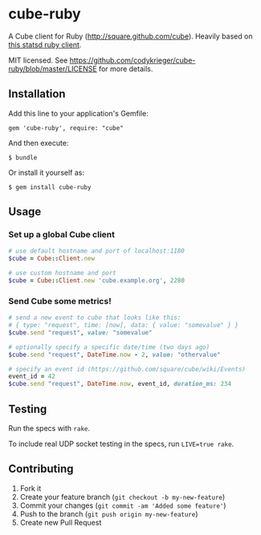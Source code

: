# cube-ruby

A Cube client for Ruby (http://square.github.com/cube). Heavily based on
[this statsd ruby client](https://github.com/github/statsd-ruby).

MIT licensed. See https://github.com/codykrieger/cube-ruby/blob/master/LICENSE
for more details.

## Installation

Add this line to your application's Gemfile:

    gem 'cube-ruby', require: "cube"

And then execute:

    $ bundle

Or install it yourself as:

    $ gem install cube-ruby

## Usage

### Set up a global Cube client

```ruby
# use default hostname and port of localhost:1180
$cube = Cube::Client.new

# use custom hostname and port
$cube = Cube::Client.new 'cube.example.org', 2280
```

### Send Cube some metrics!

```ruby
# send a new event to cube that looks like this:
# { type: "request", time: [now], data: { value: "somevalue" } }
$cube.send "request", value: "somevalue"

# optionally specify a specific date/time (two days ago)
$cube.send "request", DateTime.now - 2, value: "othervalue"

# specify an event id (https://github.com/square/cube/wiki/Events)
event_id = 42
$cube.send "request", DateTime.now, event_id, duration_ms: 234
```

## Testing

Run the specs with `rake`.

To include real UDP socket testing in the specs, run `LIVE=true rake`.

## Contributing

1. Fork it
2. Create your feature branch (`git checkout -b my-new-feature`)
3. Commit your changes (`git commit -am 'Added some feature'`)
4. Push to the branch (`git push origin my-new-feature`)
5. Create new Pull Request
